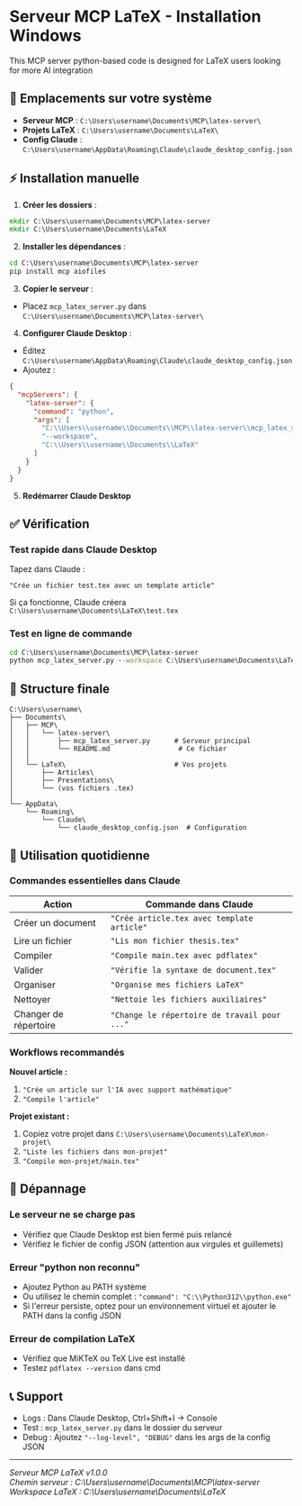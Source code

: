 # Serveur MCP LaTeX - Installation Windows
This MCP server python-based code is designed for LaTeX users looking for more AI integration

## 📍 Emplacements sur votre système

- **Serveur MCP** : `C:\Users\username\Documents\MCP\latex-server\`
- **Projets LaTeX** : `C:\Users\username\Documents\LaTeX\`
- **Config Claude** : `C:\Users\username\AppData\Roaming\Claude\claude_desktop_config.json`

## ⚡ Installation manuelle

1. **Créer les dossiers** :
```cmd
mkdir C:\Users\username\Documents\MCP\latex-server
mkdir C:\Users\username\Documents\LaTeX
```

2. **Installer les dépendances** :
```cmd
cd C:\Users\username\Documents\MCP\latex-server
pip install mcp aiofiles
```

3. **Copier le serveur** :
- Placez `mcp_latex_server.py` dans `C:\Users\username\Documents\MCP\latex-server\`

4. **Configurer Claude Desktop** :
- Éditez `C:\Users\username\AppData\Roaming\Claude\claude_desktop_config.json`
- Ajoutez :
```json
{
  "mcpServers": {
    "latex-server": {
      "command": "python",
      "args": [
        "C:\\Users\\username\\Documents\\MCP\\latex-server\\mcp_latex_server.py",
        "--workspace",
        "C:\\Users\\username\\Documents\\LaTeX"
      ]
    }
  }
}
```

5. **Redémarrer Claude Desktop**

## ✅ Vérification

### Test rapide dans Claude Desktop

Tapez dans Claude :
```
"Crée un fichier test.tex avec un template article"
```

Si ça fonctionne, Claude créera `C:\Users\username\Documents\LaTeX\test.tex`

### Test en ligne de commande

```cmd
cd C:\Users\username\Documents\MCP\latex-server
python mcp_latex_server.py --workspace C:\Users\username\Documents\LaTeX
```

## 📂 Structure finale

```
C:\Users\username\
├── Documents\
│   ├── MCP\
│   │   └── latex-server\
│   │       ├── mcp_latex_server.py      # Serveur principal
│   │       └── README.md                 # Ce fichier
│   │
│   └── LaTeX\                           # Vos projets
│       ├── Articles\
│       ├── Presentations\
│       └── (vos fichiers .tex)
│
└── AppData\
    └── Roaming\
        └── Claude\
            └── claude_desktop_config.json  # Configuration
```

## 🎯 Utilisation quotidienne

### Commandes essentielles dans Claude

| Action | Commande dans Claude |
|--------|---------------------|
| Créer un document | `"Crée article.tex avec template article"` |
| Lire un fichier | `"Lis mon fichier thesis.tex"` |
| Compiler | `"Compile main.tex avec pdflatex"` |
| Valider | `"Vérifie la syntaxe de document.tex"` |
| Organiser | `"Organise mes fichiers LaTeX"` |
| Nettoyer | `"Nettoie les fichiers auxiliaires"` |
| Changer de répertoire | `"Change le répertoire de travail pour ..."` |

### Workflows recommandés

**Nouvel article :**
1. `"Crée un article sur l'IA avec support mathématique"`
2. `"Compile l'article"`

**Projet existant :**
1. Copiez votre projet dans `C:\Users\username\Documents\LaTeX\mon-projet\`
2. `"Liste les fichiers dans mon-projet"`
3. `"Compile mon-projet/main.tex"`

## 🔧 Dépannage

### Le serveur ne se charge pas
- Vérifiez que Claude Desktop est bien fermé puis relancé
- Vérifiez le fichier de config JSON (attention aux virgules et guillemets)

### Erreur "python non reconnu"
- Ajoutez Python au PATH système
- Ou utilisez le chemin complet : `"command": "C:\\Python312\\python.exe"`
- Si l'erreur persiste, optez pour un environnement virtuel et ajouter le PATH dans la config JSON 

### Erreur de compilation LaTeX
- Vérifiez que MiKTeX ou TeX Live est installé
- Testez `pdflatex --version` dans cmd

## 📞 Support

- Logs : Dans Claude Desktop, Ctrl+Shift+I → Console
- Test : `mcp_latex_server.py` dans le dossier du serveur
- Debug : Ajoutez `"--log-level", "DEBUG"` dans les args de la config JSON

---

*Serveur MCP LaTeX v1.0.0*  
*Chemin serveur : C:\Users\username\Documents\MCP\latex-server*  
*Workspace LaTeX : C:\Users\username\Documents\LaTeX*
